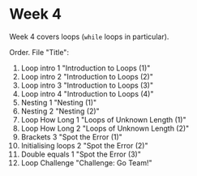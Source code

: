 # Week 4

Week 4 covers loops (`while` loops in particular).

Order. File "Title":

1. Loop intro 1 "Introduction to Loops (1)"
2. Loop intro 2 "Introduction to Loops (2)"
3. Loop intro 3 "Introduction to Loops (3)"
4. Loop intro 4 "Introduction to Loops (4)"
5. Nesting 1 "Nesting (1)"
6. Nesting 2 "Nesting (2)"
7. Loop How Long 1 "Loops of Unknown Length (1)"
8. Loop How Long 2 "Loops of Unknown Length (2)"
9. Brackets 3 "Spot the Error (1)" 
10. Initialising loops 2 "Spot the Error (2)" 
11. Double equals 1 "Spot the Error (3)" 
12. Loop Challenge "Challenge: Go Team!"

